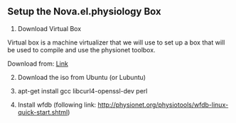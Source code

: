 ## Setup the Nova.el.physiology Box

1. Download Virtual Box 

Virtual box is a machine virtualizer that we will use to set up a box that will be used to compile and use the physionet toolbox. 

Download from: [Link](https://www.virtualbox.org/wiki/Downloads)

2. Download the iso from Ubuntu (or Lubuntu)


3. apt-get install gcc libcurl4-openssl-dev perl

4. Install wfdb (following link: 
http://physionet.org/physiotools/wfdb-linux-quick-start.shtml)


